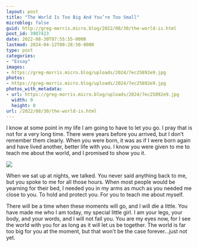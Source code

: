 ```yaml
---
layout: post
title: "The World Is Too Big And You’re Too Small"
microblog: false
guid: http://greg-morris.micro.blog/2022/08/30/the-world-is.html
post_id: 3987423
date: 2022-08-30T07:55:55-0000
lastmod: 2024-04-12T09:28:50-0000
type: post
categories:
- "Essay"
images:
- https://greg-morris.micro.blog/uploads/2024/7ec25892e9.jpg
photos:
- https://greg-morris.micro.blog/uploads/2024/7ec25892e9.jpg
photos_with_metadata:
- url: https://greg-morris.micro.blog/uploads/2024/7ec25892e9.jpg
  width: 0
  height: 0
url: /2022/08/30/the-world-is.html
---
```

I know at some point in my life I am going to have to let you go. I pray that is not for a very long time. There were years before you arrived, but I don’t remember them clearly. When you were born, it was as if I were born again and have lived another, better life with you. I know you were given to me to teach me about the world, and I promised to show you it.

![](https://greg-morris.micro.blog/uploads/2024/7ec25892e9.jpg)

When we sat up at nights, we talked. You never said anything back to me, but you spoke to me for all those hours. When most people would be yearning for their bed, I needed you in my arms as much as you needed me close to you. To hold and protect you. For you to teach me about myself.

There will be a time when these moments will go, and I will die a little. You have made me who I am today, my special little girl. I am your legs, your body, and your words, and I will not fail you. You are my eyes now, for I see the world with you for as long as it will let us be together. The world is far too big for you at the moment, but that won't be the case forever…just not yet.
